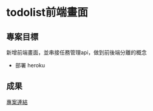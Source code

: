 # todolist前端畫面

## 專案目標
新增前端畫面，並串接任務管理api，做到前後端分離的概念
- 部署 heroku

## 成果

[專案連結](https://billhuang-dotolist.herokuapp.com)
